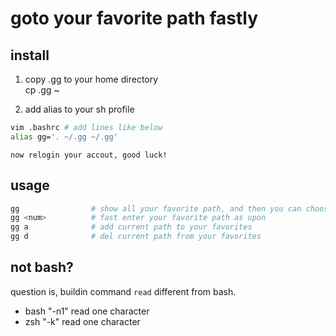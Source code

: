 # goto your favorite path fastly

## install
1. copy .gg to your home directory  
cp .gg ~  

2. add alias to your sh profile  
```bash
vim .bashrc # add lines like below  
alias gg='. ~/.gg ~/.gg'  
```
    now relogin your accout, good luck!  
## usage
```bash
gg                # show all your favorite path, and then you can choose one to enter
gg <num>          # fast enter your favorite path as upon
gg a              # add current path to your favorites
gg d              # del current path from your favorites
```

## not bash?
question is, buildin command `read` different from bash.  

- bash "-n1" read one character
- zsh "-k" read one character
